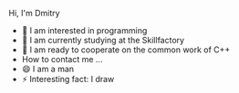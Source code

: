 Hi, I'm Dmitry
- 👀 I am interested in programming
- 🌱 I am currently studying at the Skillfactory 
- 💞️ I am ready to cooperate on the common work of C++ 
- How to contact me ...
- 😄 I am a man
- ⚡ Interesting fact: I draw
<!---
Ashan7770/Ashan7770 is a ✨ special ✨ repository because its `README.md` (this file) appears on your GitHub profile.
You can click the Preview link to take a look at your changes.
--->
